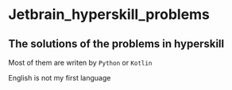 # Jetbrain_hyperskill_problems

## The solutions of the problems in hyperskill

Most of them are writen by `Python` or `Kotlin`

English is not my first language
